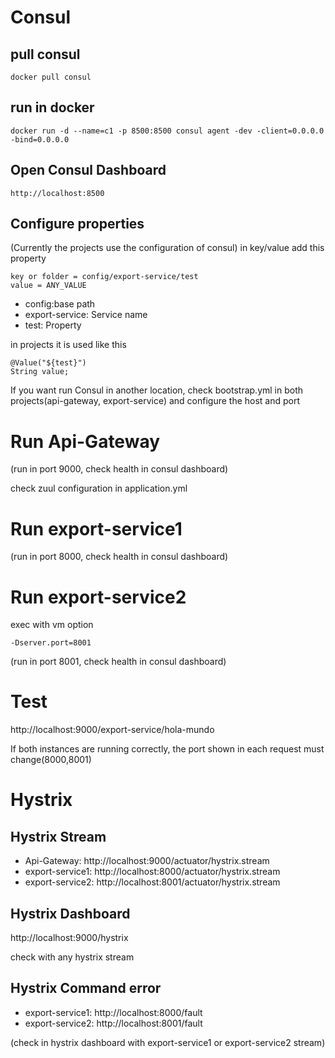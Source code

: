 # Consul
## pull consul
```
docker pull consul
```
## run in docker
```
docker run -d --name=c1 -p 8500:8500 consul agent -dev -client=0.0.0.0 -bind=0.0.0.0
```

## Open Consul Dashboard
`http://localhost:8500`

## Configure properties
(Currently the projects use the configuration of consul)
in key/value add this property

```
key or folder = config/export-service/test
value = ANY_VALUE 
```
- config:base path
- export-service: Service name
- test: Property

in projects it is used like this
```
@Value("${test}")
String value;
```



If you want run Consul in another location, 
check bootstrap.yml in both projects(api-gateway, export-service) 
and configure the host and port

# Run Api-Gateway 
(run in port 9000, check health in consul dashboard)

check zuul configuration in application.yml

# Run export-service1 
(run in port 8000, check health in consul dashboard)

# Run export-service2
exec with vm option
```
-Dserver.port=8001
```
(run in port 8001, check health in consul dashboard)



# Test 
http://localhost:9000/export-service/hola-mundo

If both instances are running correctly, the port shown in each request must change(8000,8001)

# Hystrix

## Hystrix Stream
- Api-Gateway: http://localhost:9000/actuator/hystrix.stream
- export-service1: http://localhost:8000/actuator/hystrix.stream
- export-service2: http://localhost:8001/actuator/hystrix.stream

## Hystrix Dashboard
http://localhost:9000/hystrix

check with any hystrix stream

## Hystrix Command error

- export-service1: http://localhost:8000/fault
- export-service2: http://localhost:8001/fault

(check in hystrix dashboard with export-service1 or export-service2 stream)